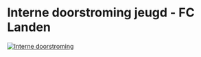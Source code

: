 # Interne doorstroming jeugd - FC Landen

[![Interne doorstroming](/assets/images/interne-doorstroming.jpg)](https://www.fclanden.be)

